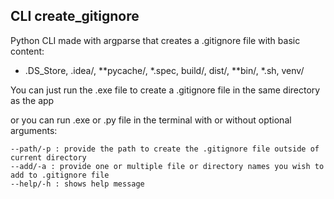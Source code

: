 ## CLI create_gitignore
Python CLI made with argparse that creates a .gitignore file with basic content: 

* .DS_Store, .idea/, **pycache/, *.spec, build/, dist/, **bin/, *.sh, venv/

You can just run the .exe file to create a .gitignore file in the same directory as the app 

or you can run .exe or .py file in the terminal with or without optional arguments:
```
--path/-p : provide the path to create the .gitignore file outside of current directory
--add/-a : provide one or multiple file or directory names you wish to add to .gitignore file
--help/-h : shows help message
```
